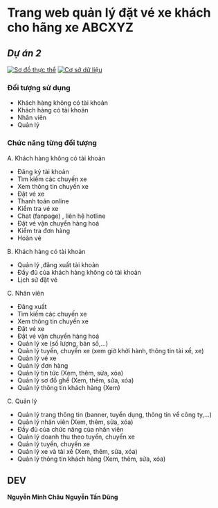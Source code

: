 # Trang web quản lý đặt vé xe khách cho hãng xe ABCXYZ
## _Dự án 2_
[![Sơ đồ thực thể](https://app.diagrams.net/images/favicon-32x32.png)](https://drive.google.com/file/d/1CIiWkZ25f-Pu1gYtNiLrdV2dG-IGLmrI/view?usp=sharing)
[![Cơ sở dữ liệu](https://ssl.gstatic.com/docs/spreadsheets/favicon3.ico)](https://docs.google.com/spreadsheets/d/1O1bjqukDQQ1wWXSLpd1Bd9HEHkw5kdPF8rcpVJTib2A/edit?usp=sharing)

### Đối tượng sử dụng
- Khách hàng không có tài khoản
- Khách hàng có tài khoản
- Nhân viên
- Quản lý

### Chức năng từng đối tượng
A. Khách hàng không có tài khoản
- Đăng ký tài khoản
- Tìm kiếm các chuyến xe
- Xem thông tin chuyến xe
- Đặt vé xe
-	Thanh toán online
- Kiểm tra vé xe
- Chat (fanpage) , liên hệ hotline
- Đặt vé vận chuyển hàng hoá
- Kiểm tra đơn hàng
- Hoàn vé

B. Khách hàng có tài khoản
- Quản lý ,đăng xuất tài khoản
- Đầy đủ của khách hàng không có tài khoản
- Lịch sử đặt vé

C. Nhân viên
- Đăng xuất
- Tìm kiếm các chuyến xe
- Xem thông tin chuyến xe
- Đặt vé xe
-	Đặt vé vận chuyển hàng hoá
- Quản lý xe (số lượng, bản số,…)
- Quản lý tuyến, chuyến xe (xem giờ khởi hành, thông tin tài xế, xe)
- Quản lý vé xe
- Quản lý đơn hàng
- Quản lý tin tức (Xem, thêm, sửa, xóa)
- Quản lý sơ đồ ghế (Xem, thêm, sửa, xóa)
- Quản lý thông tin khách hàng (Xem)

C. Quản lý
- Quản lý trang thông tin (banner, tuyển dụng, thông tin về công ty,...)
- Quản lý nhân viên (Xem, thêm, sửa, xóa)
- Đầy đủ của chức năng của nhân viên
- Quản lý doanh thu theo tuyến, chuyến xe
- Quản lý tuyến, chuyến xe
- Quản lý xe và tài xế (Xem, thêm, sửa, xóa)
- Quản lý thông tin khách hàng (Xem, thêm, sửa, xóa)

## DEV

**Nguyễn Minh Châu**
**Nguyễn Tấn Dũng**
